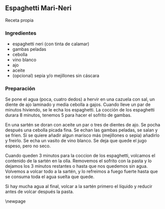 ## Espaghetti Mari-Neri

Receta propia

### Ingredientes

- espaghetti neri (con tinta de calamar)
- gambas peladas
- cebolla
- vino blanco
- ajo
- aceite
- (opcional) sepia y/o mejillones sin cáscara

### Preparación

Se pone el agua (poca, cuatro dedos) a hervir en una cazuela con sal, un diente de ajo laminado y media cebolla a gajos.
Cuando lleve un par de minutos hiviendo, se le echa los espaghetti.
La cocción de los espaghetti durara 8 minutos,
tenemos 5 para hacer el sofrito de gambas.

En una sartén se doran con aceite un par o tres de dientes de ajo.
Se pocha después una cebolla picada fina.
Se echan las gambas peladas, se salan y se frien.
Si se quiere añadir algun marisco más (mejillones o sepia) añadirlo y freirlo.
Se echa un vasito de vino blanco.
Se deja que quede el jugo espeso, pero no seco.

Cuando queden 3 minutos para la coccion de los espaghetti,
volcamos el contenido de la sartén en la olla.
Removemos el sofrito con la pasta y lo dejamos los 3 minutos restantes o hasta que nos quedemos sin agua.
Volvemos a volcar todo a la sartén,
y lo refreimos a fuego fuerte hasta que se consuma toda el agua suelta que quede.

Si hay mucha agua al final, volcar a la sartén primero el líquido y reducir antes de volcar después la pasta.

\newpage
